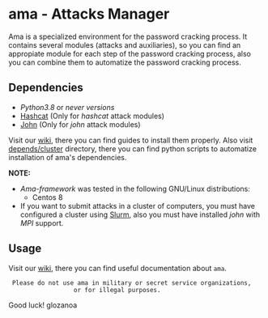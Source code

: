 # ama - Attacks Manager

Ama is a specialized environment for the password cracking process. It contains several modules (attacks and auxiliaries), so you can find an appropiate module for each step of the password cracking process, also you can combine them to automatize the password cracking process.

## Dependencies
* *Python3.8* or *never versions*
* [Hashcat](https://hashcat.net/hashcat/) (Only for *hashcat* attack modules)
* [John](https://github.com/openwall/john) (Only for *john* attack modules)

Visit our [wiki](https://github.com/fpolit/ama-framework/wiki), there you can find guides to install them properly.
Also visit [depends/cluster](https://github.com/fpolit/ama-framework/tree/master/depends/cluster) directory, there you can find python scripts to automatize installation of ama's dependencies.

**NOTE:**  
* *Ama-framework* was tested in the following GNU/Linux distributions:
     * Centos 8
* If you want to submit attacks in a cluster of computers, you must have configured a cluster using [Slurm](https://slurm.schedmd.com/overview.html), also you must have installed *john* with *MPI* support.

## Usage
Visit our [wiki](https://github.com/fpolit/ama-framework/wiki), there you can find useful documentation about `ama`.  



     Please do not use ama in military or secret service organizations,
                      or for illegal purposes.



Good luck!
glozanoa

